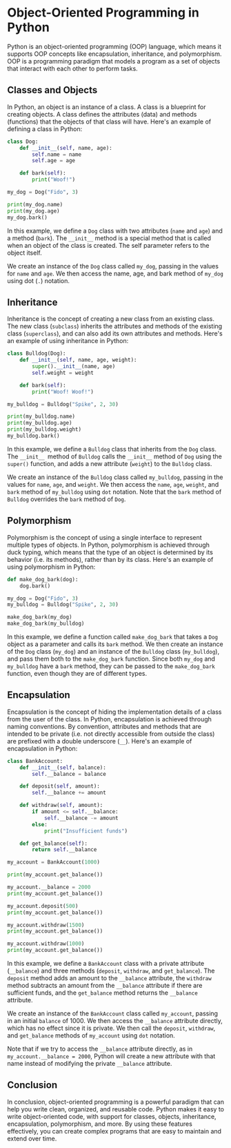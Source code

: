 # Object-Oriented Programming in Python

Python is an object-oriented programming (OOP) language, which means it supports OOP concepts like encapsulation, inheritance, and polymorphism. OOP is a programming paradigm that models a program as a set of objects that interact with each other to perform tasks.

## Classes and Objects

In Python, an object is an instance of a class. A class is a blueprint for creating objects. A class defines the attributes (data) and methods (functions) that the objects of that class will have. Here's an example of defining a class in Python:

```python
class Dog:
    def __init__(self, name, age):
        self.name = name
        self.age = age

    def bark(self):
        print("Woof!")

my_dog = Dog("Fido", 3)

print(my_dog.name)
print(my_dog.age)
my_dog.bark()
```

In this example, we define a `Dog` class with two attributes (`name` and `age`) and a method (`bark`). The `__init__` method is a special method that is called when an object of the class is created. The self parameter refers to the object itself.

We create an instance of the `Dog` class called `my_dog`, passing in the values for `name` and `age`. We then access the name, age, and bark method of `my_dog` using dot (`.`) notation.

## Inheritance

Inheritance is the concept of creating a new class from an existing class. The new class (`subclass`) inherits the attributes and methods of the existing class (`superclass`), and can also add its own attributes and methods. Here's an example of using inheritance in Python:

```python
class Bulldog(Dog):
    def __init__(self, name, age, weight):
        super().__init__(name, age)
        self.weight = weight

    def bark(self):
        print("Woof! Woof!")

my_bulldog = Bulldog("Spike", 2, 30)

print(my_bulldog.name)
print(my_bulldog.age)
print(my_bulldog.weight)
my_bulldog.bark()
```

In this example, we define a `Bulldog` class that inherits from the `Dog` class. The `__init__ `method of `Bulldog` calls the `__init__` method of `Dog` using the `super()` function, and adds a new attribute (`weight`) to the `Bulldog` class.

We create an instance of the `Bulldog` class called `my_bulldog`, passing in the values for `name`, `age`, and `weight`. We then access the `name`, `age`, `weight`, and `bark` method of `my_bulldog` using `dot` notation. Note that the `bark` method of `Bulldog` overrides the `bark` method of `Dog`.

## Polymorphism

Polymorphism is the concept of using a single interface to represent multiple types of objects. In Python, polymorphism is achieved through duck typing, which means that the type of an object is determined by its behavior (i.e. its methods), rather than by its class. Here's an example of using polymorphism in Python:

```python
def make_dog_bark(dog):
    dog.bark()

my_dog = Dog("Fido", 3)
my_bulldog = Bulldog("Spike", 2, 30)

make_dog_bark(my_dog)
make_dog_bark(my_bulldog)
```


In this example, we define a function called `make_dog_bark` that takes a `Dog` object as a parameter and calls its `bark` method. We then create an instance of the `Dog` class (`my_dog`) and an instance of the `Bulldog` class (`my_bulldog`), and pass them both to the `make_dog_bark` function. Since both `my_dog` and `my_bulldog` have a `bark` method, they can be passed to the `make_dog_bark` function, even though they are of different types.

## Encapsulation

Encapsulation is the concept of hiding the implementation details of a class from the user of the class. In Python, encapsulation is achieved through naming conventions. By convention, attributes and methods that are intended to be private (i.e. not directly accessible from outside the class) are prefixed with a double underscore (`__`). Here's an example of encapsulation in Python:

```python
class BankAccount:
    def __init__(self, balance):
        self.__balance = balance

    def deposit(self, amount):
        self.__balance += amount

    def withdraw(self, amount):
        if amount <= self.__balance:
            self.__balance -= amount
        else:
            print("Insufficient funds")

    def get_balance(self):
        return self.__balance

my_account = BankAccount(1000)

print(my_account.get_balance())

my_account.__balance = 2000
print(my_account.get_balance())

my_account.deposit(500)
print(my_account.get_balance())

my_account.withdraw(1500)
print(my_account.get_balance())

my_account.withdraw(1000)
print(my_account.get_balance())
```

In this example, we define a `BankAccount` class with a private attribute (`__balance`) and three methods (`deposit`, `withdraw`, and `get_balance`). The `deposit` method adds an amount to the `__balance` attribute, the `withdraw` method subtracts an amount from the `__balance` attribute if there are sufficient funds, and the `get_balance` method returns the `__balance` attribute.

We create an instance of the `BankAccount` class called `my_account`, passing in an initial `balance` of 1000. We then access the `__balance` attribute directly, which has no effect since it is private. We then call the `deposit`, `withdraw`, and `get_balance` methods of `my_account` using `dot` notation.

Note that if we try to access the `__balance` attribute directly, as in `my_account.__balance = 2000`, Python will create a new attribute with that name instead of modifying the private `__balance` attribute.


## Conclusion

In conclusion, object-oriented programming is a powerful paradigm that can help you write clean, organized, and reusable code. Python makes it easy to write object-oriented code, with support for classes, objects, inheritance, encapsulation, polymorphism, and more. By using these features effectively, you can create complex programs that are easy to maintain and extend over time.